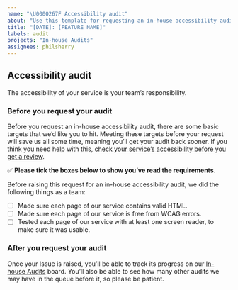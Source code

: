 ```yaml
---
name: "\U0000267F Accessibility audit"
about: "Use this template for requesting an in-house accessibility audit."
title: "[DATE]: [FEATURE NAME]"
labels: audit
projects: "In-house Audits"
assignees: philsherry
---
```


## Accessibility audit

The accessibility of your service is your team’s responsibility.

### Before you request your audit

Before you request an in-house accessibility audit, there are some basic targets that we’d like you to hit. Meeting these targets before your request will save us all some time, meaning you’ll get your audit back sooner. If you think you need help with this, [check your service’s accessibility before you get a review](https://github.com/hmrc/accessibility/blob/master/docs/check-your-services-accessibility-before-you-get-a-review.md).

✅ **Please tick the boxes below to show you’ve read the requirements.**

Before raising this request for an in-house accessibility audit, we did the following things as a team:

- [ ] Made sure each page of our service contains valid HTML.
- [ ] Made sure each page of our service is free from WCAG errors.
- [ ] Tested each page of our service with at least one screen reader, to make sure it was usable.

### After you request your audit

Once your Issue is raised, you’ll be able to track its progress on our [In-house Audits](https://github.com/hmrc/accessibility/projects/1) board. You’ll also be able to see how many other audits we may have in the queue before it, so please be patient.
